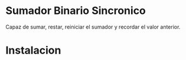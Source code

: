 # Sumador Binario Sincronico

Capaz de sumar, restar, reiniciar el sumador y recordar el valor anterior.

# Instalacion
